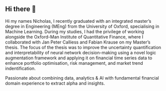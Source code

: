## Hi there 👋

Hi my names Nicholas, I recently graduated with an integrated master’s degree in Engineering (MEng) from the University of Oxford, specialising in Machine Learning. During my studies, I had the privilege of working alongside the Oxford-Man Institute of Quantitative Finance, where I collaborated with Jan Peter Calliess and Fabian Krause on my Master’s thesis. The focus of the thesis was to improve the uncertainty quantification and interpretability of neural network decision-making using a novel logic augmentation framework and applying it on financial time series data to enhance portfolio optimisation, risk management, and market trend indentification.

<!--
Check it out [here](https://github.com/Nicholas-McColgan/Neural-Network-Interpretability).
-->

Passionate about combining data, analytics & AI with fundamental financial domain experience to extract alpha and insights.

<!--
**Nicholas-McColgan/Nicholas-Mccolgan** is a ✨ _special_ ✨ repository because its `README.md` (this file) appears on your GitHub profile.

Here are some ideas to get you started:

- 🔭 I’m currently working on ...
- 🌱 I’m currently learning ...
- 👯 I’m looking to collaborate on ...
- 🤔 I’m looking for help with ...
- 💬 Ask me about ...
- 📫 How to reach me: ...
- 😄 Pronouns: ...
- ⚡ Fun fact: ...
-->
